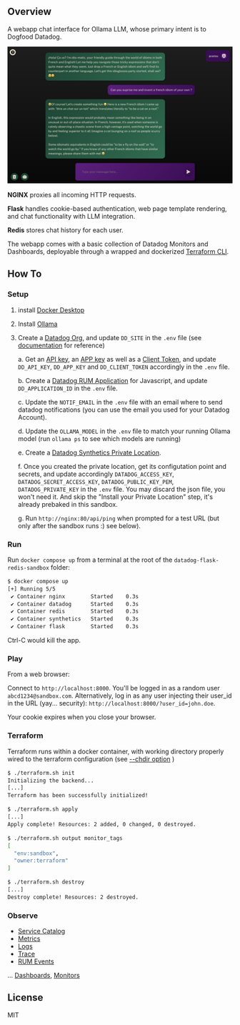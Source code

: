 ## Overview

A webapp chat interface for Ollama LLM, whose primary intent is to Dogfood Datadog.

![app overview](/app.png)

**NGINX** proxies all incoming HTTP requests.

**Flask** handles cookie-based authentication, web page template rendering, and chat functionality with LLM integration.

**Redis** stores chat history for each user.

The webapp comes with a basic collection of Datadog Monitors and Dashboards, deployable through a wrapped and dockerized [Terraform CLI](https://developer.hashicorp.com/terraform/cli/commands). 


## How To 

### Setup

1. install [Docker Desktop](https://www.docker.com/products/docker-desktop/)

2. Install [Ollama](https://ollama.ai/download)

3. Create a [Datadog Org](https://app.datadoghq.com/signup), and update `DD_SITE` in the `.env` file (see [documentation](https://docs.datadoghq.com/getting_started/site/#access-the-datadog-site) for reference)

    a. Get an [API key](https://app.datadoghq.com/organization-settings/api-keys), an [APP key](https://app.datadoghq.com/organization-settings/application-keys) as well as a [Client Token](https://app.datadoghq.com/organization-settings/client-tokens), and update `DD_API_KEY`, `DD_APP_KEY` and `DD_CLIENT_TOKEN` accordingly in the `.env` file.

    b. Create a [Datadog RUM Application](https://app.datadoghq.com/rum/application/create) for Javascript, and update `DD_APPLICATION_ID` in the `.env` file.

    c. Update the `NOTIF_EMAIL` in the `.env` file with an email where to send datadog notifications (you can use the email you used for your Datadog Account).

    d. Update the `OLLAMA_MODEL` in the `.env` file to match your running Ollama model (run `ollama ps` to see which models are running)

    e. Create a [Datadog Synthetics Private Location](https://app.datadoghq.com/synthetics/settings/private-locations).
    
    f. Once you created the private location, get its configutation point and secrets, and update accordingly `DATADOG_ACCESS_KEY`, `DATADOG_SECRET_ACCESS_KEY`, `DATADOG_PUBLIC_KEY_PEM`, `DATADOG_PRIVATE_KEY` in the `.env` file. You may discard the json file, you won't need it. And skip the "Install your Private Location" step, it's already prebaked in this sandbox.
        
    g. Run `http://nginx:80/api/ping` when prompted for a test URL (but only after the sandbox runs :) see below).

### Run

Run `docker compose up` from a terminal at the root of the `datadog-flask-redis-sandbox` folder:

```bash
$ docker compose up   
[+] Running 5/5
 ✔ Container nginx        Started    0.3s 
 ✔ Container datadog      Started    0.3s 
 ✔ Container redis        Started    0.3s
 ✔ Container synthetics   Started    0.3s
 ✔ Container flask        Started    0.3s
```

Ctrl-C would kill the app.


### Play

From a web browser:

Connect to `http://localhost:8000`. You'll be logged in as a random user `abcd1234@sandbox.com`. Alternatively, log in as any user injecting their user_id in the URL (yay... security): `http://localhost:8000/?user_id=john.doe`.


Your cookie expires when you close your browser.


### Terraform

Terraform runs within a docker container, with working directory properly wired to the terraform configuration (see [--chdir option](https://developer.hashicorp.com/terraform/cli/commands#switching-working-directory-with-chdir) )

``` bash
$ ./terraform.sh init
Initializing the backend...
[...]
Terraform has been successfully initialized!
```

``` bash
$ ./terraform.sh apply
[...]
Apply complete! Resources: 2 added, 0 changed, 0 destroyed.
```

``` bash
$ ./terraform.sh output monitor_tags
[
  "env:sandbox",
  "owner:terraform"
]
```

``` bash
$ ./terraform.sh destroy
[...]
Destroy complete! Resources: 2 destroyed.
```

### Observe

* [Service Catalog](https://app.datadoghq.com/metric/summary?tags=env%3Asandbox)
* [Metrics](https://app.datadoghq.com/metric/summary)
* [Logs](https://app.datadoghq.com/logs?query=env%3Asandbox)
* [Trace](https://app.datadoghq.com/apm/traces?query=%40_top_level%3A1%20env%3Asandbox)
* [RUM Events](https://app.datadoghq.com/rum/explorer?query=%40type%3Asession)

... [Dashboards](https://app.datadoghq.com/dashboard/lists), [Monitors](https://app.datadoghq.com/monitors#recommended?q=integration:Redis&p=1)



## License

MIT

